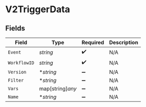 # V2TriggerData


## Fields

| Field              | Type               | Required           | Description        |
| ------------------ | ------------------ | ------------------ | ------------------ |
| `Event`            | *string*           | :heavy_check_mark: | N/A                |
| `WorkflowID`       | *string*           | :heavy_check_mark: | N/A                |
| `Version`          | **string*          | :heavy_minus_sign: | N/A                |
| `Filter`           | **string*          | :heavy_minus_sign: | N/A                |
| `Vars`             | map[string]*any*   | :heavy_minus_sign: | N/A                |
| `Name`             | **string*          | :heavy_minus_sign: | N/A                |